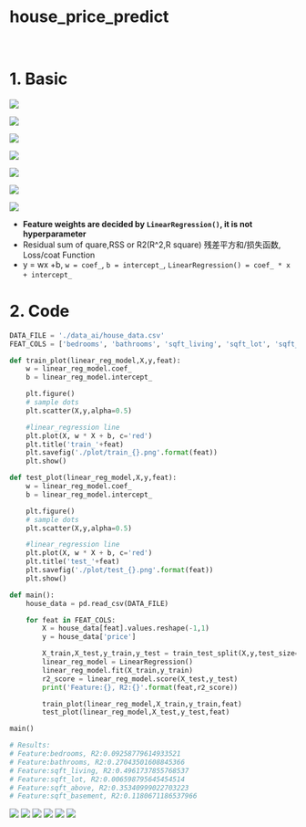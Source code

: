 # house_price_predict
 
# 1. Basic

![](https://github.com/davidkorea/house_price_predict/blob/master/images/basic1.jpg)

![](https://github.com/davidkorea/house_price_predict/blob/master/images/task.jpg)

![](https://github.com/davidkorea/house_price_predict/blob/master/images/method.jpg)

![](https://github.com/davidkorea/house_price_predict/blob/master/images/method2.jpg)

![](https://github.com/davidkorea/house_price_predict/blob/master/images/method3.jpg)

![](https://github.com/davidkorea/house_price_predict/blob/master/images/linearreg.jpg)

![](https://github.com/davidkorea/house_price_predict/blob/master/images/wb.jpg)


* **Feature weights are decided by ```LinearRegression()```, it is not hyperparameter**
* Residual sum of quare,RSS or R2(R^2,R square) 残差平方和/损失函数, Loss/coat Function
* y = wx +b, ```w = coef_```, ```b = intercept_```, ```LinearRegression() = coef_ * x + intercept_```
 
# 2. Code 

```python
DATA_FILE = './data_ai/house_data.csv'
FEAT_COLS = ['bedrooms', 'bathrooms', 'sqft_living', 'sqft_lot', 'sqft_above', 'sqft_basement']

def train_plot(linear_reg_model,X,y,feat):
    w = linear_reg_model.coef_
    b = linear_reg_model.intercept_

    plt.figure()
    # sample dots
    plt.scatter(X,y,alpha=0.5)

    #linear_regression line
    plt.plot(X, w * X + b, c='red')
    plt.title('train_'+feat)
    plt.savefig('./plot/train_{}.png'.format(feat))
    plt.show()

def test_plot(linear_reg_model,X,y,feat):
    w = linear_reg_model.coef_
    b = linear_reg_model.intercept_

    plt.figure()
    # sample dots
    plt.scatter(X,y,alpha=0.5)

    #linear_regression line
    plt.plot(X, w * X + b, c='red')
    plt.title('test_'+feat)
    plt.savefig('./plot/test_{}.png'.format(feat))
    plt.show()

def main():
    house_data = pd.read_csv(DATA_FILE)

    for feat in FEAT_COLS:
        X = house_data[feat].values.reshape(-1,1)
        y = house_data['price']

        X_train,X_test,y_train,y_test = train_test_split(X,y,test_size=1/3,random_state=10)
        linear_reg_model = LinearRegression()
        linear_reg_model.fit(X_train,y_train)
        r2_score = linear_reg_model.score(X_test,y_test)
        print('Feature:{}, R2:{}'.format(feat,r2_score))

        train_plot(linear_reg_model,X_train,y_train,feat)
        test_plot(linear_reg_model,X_test,y_test,feat)

main()

# Results:
# Feature:bedrooms, R2:0.09258779614933521
# Feature:bathrooms, R2:0.27043501608845366
# Feature:sqft_living, R2:0.4961737855768537
# Feature:sqft_lot, R2:0.006598795645454514
# Feature:sqft_above, R2:0.35340999022703223
# Feature:sqft_basement, R2:0.1180671186537966
```
![](https://github.com/davidkorea/house_price_predict/blob/master/plot/train_bathrooms.png)
![](https://github.com/davidkorea/house_price_predict/blob/master/plot/train_bedrooms.png)
![](https://github.com/davidkorea/house_price_predict/blob/master/plot/train_sqft_above.png)
![](https://github.com/davidkorea/house_price_predict/blob/master/plot/train_sqft_basement.png)
![](https://github.com/davidkorea/house_price_predict/blob/master/plot/train_sqft_living.png)
![](https://github.com/davidkorea/house_price_predict/blob/master/plot/train_sqft_lot.png)
